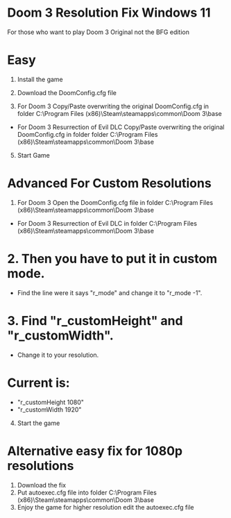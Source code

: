 # Doom 3 Resolution Fix Windows 11

For those who want to play Doom 3 Original not the BFG edition
# Easy

1. Install the game

2. Download the DoomConfig.cfg file

3. For Doom 3 Copy/Paste overwriting the original DoomConfig.cfg in  folder C:\Program Files (x86)\Steam\steamapps\common\Doom 3\base 

* For Doom 3 Resurrection of Evil DLC Copy/Paste overwriting the original DoomConfig.cfg in  folder  folder C:\Program Files (x86)\Steam\steamapps\common\Doom 3\base

5. Start Game 

# Advanced For Custom Resolutions
1. For Doom 3 Open the DoomConfig.cfg file in folder C:\Program Files (x86)\Steam\steamapps\common\Doom 3\base
 * For Doom 3 Resurrection of Evil DLC in folder  C:\Program Files (x86)\Steam\steamapps\common\Doom 3\base

# 2. Then you have to put it in custom mode.
* Find the line were it says "r_mode" and change it to "r_mode -1".

# 3. Find "r_customHeight" and "r_customWidth".
* Change it to your resolution.

# Current is:
* "r_customHeight 1080"
* "r_customWidth 1920"

4. Start the game

# Alternative easy fix for 1080p resolutions
1. Download the fix
2. Put autoexec.cfg file into folder C:\Program Files (x86)\Steam\steamapps\common\Doom 3\base 
3. Enjoy the game for higher resolution edit the autoexec.cfg file
